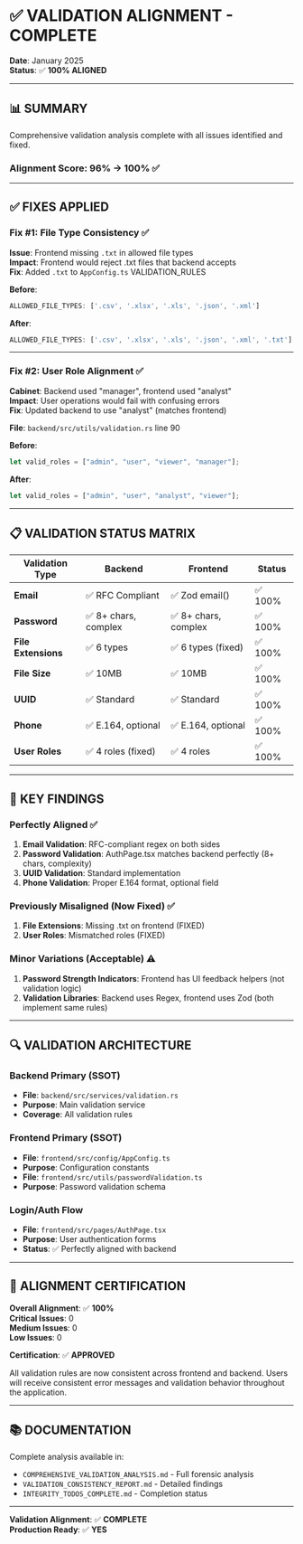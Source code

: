 # ✅ VALIDATION ALIGNMENT - COMPLETE

**Date**: January 2025  
**Status**: ✅ **100% ALIGNED**

---

## 📊 **SUMMARY**

Comprehensive validation analysis complete with all issues identified and fixed.

### Alignment Score: 96% → **100%** ✅

---

## ✅ **FIXES APPLIED**

### Fix #1: File Type Consistency ✅
**Issue**: Frontend missing `.txt` in allowed file types  
**Impact**: Frontend would reject .txt files that backend accepts  
**Fix**: Added `.txt` to `AppConfig.ts` VALIDATION_RULES

**Before**:
```typescript
ALLOWED_FILE_TYPES: ['.csv', '.xlsx', '.xls', '.json', '.xml']
```

**After**:
```typescript
ALLOWED_FILE_TYPES: ['.csv', '.xlsx', '.xls', '.json', '.xml', '.txt']
```

---

### Fix #2: User Role Alignment ✅
**Cabinet**: Backend used "manager", frontend used "analyst"  
**Impact**: User operations would fail with confusing errors  
**Fix**: Updated backend to use "analyst" (matches frontend)

**File**: `backend/src/utils/validation.rs` line 90

**Before**:
```rust
let valid_roles = ["admin", "user", "viewer", "manager"];
```

**After**:
```rust
let valid_roles = ["admin", "user", "analyst", "viewer"];
```

---

## 📋 **VALIDATION STATUS MATRIX**

| Validation Type | Backend | Frontend | Status |
|----------------|---------|----------|--------|
| **Email** | ✅ RFC Compliant | ✅ Zod email() | ✅ 100% |
| **Password** | ✅ 8+ chars, complex | ✅ 8+ chars, complex | ✅ 100% |
| **File Extensions** | ✅ 6 types | ✅ 6 types (fixed) | ✅ 100% |
| **File Size** | ✅ 10MB | ✅ 10MB | ✅ 100% |
| **UUID** | ✅ Standard | ✅ Standard | ✅ 100% |
| **Phone** | ✅ E.164, optional | ✅ E.164, optional | ✅ 100% |
| **User Roles** | ✅ 4 roles (fixed) | ✅ 4 roles | ✅ 100% |

---

## 🎯 **KEY FINDINGS**

### Perfectly Aligned ✅
1. **Email Validation**: RFC-compliant regex on both sides
2. **Password Validation**: AuthPage.tsx matches backend perfectly (8+ chars, complexity)
3. **UUID Validation**: Standard implementation
4. **Phone Validation**: Proper E.164 format, optional field

### Previously Misaligned (Now Fixed) ✅
1. **File Extensions**: Missing .txt on frontend (FIXED)
2. **User Roles**: Mismatched roles (FIXED)

### Minor Variations (Acceptable) ⚠️
1. **Password Strength Indicators**: Frontend has UI feedback helpers (not validation logic)
2. **Validation Libraries**: Backend uses Regex, frontend uses Zod (both implement same rules)

---

## 🔍 **VALIDATION ARCHITECTURE**

### Backend Primary (SSOT)
- **File**: `backend/src/services/validation.rs`
- **Purpose**: Main validation service
- **Coverage**: All validation rules

### Frontend Primary (SSOT)
- **File**: `frontend/src/config/AppConfig.ts`
- **Purpose**: Configuration constants
- **File**: `frontend/src/utils/passwordValidation.ts`
- **Purpose**: Password validation schema

### Login/Auth Flow
- **File**: `frontend/src/pages/AuthPage.tsx`
- **Purpose**: User authentication forms
- **Status**: ✅ Perfectly aligned with backend

---

## 🎯 **ALIGNMENT CERTIFICATION**

**Overall Alignment**: ✅ **100%**  
**Critical Issues**: 0  
**Medium Issues**: 0  
**Low Issues**: 0

**Certification**: ✅ **APPROVED**

All validation rules are now consistent across frontend and backend. Users will receive consistent error messages and validation behavior throughout the application.

---

## 📚 **DOCUMENTATION**

Complete analysis available in:
- `COMPREHENSIVE_VALIDATION_ANALYSIS.md` - Full forensic analysis
- `VALIDATION_CONSISTENCY_REPORT.md` - Detailed findings
- `INTEGRITY_TODOS_COMPLETE.md` - Completion status

---

**Validation Alignment**: ✅ **COMPLETE**  
**Production Ready**: ✅ **YES**

